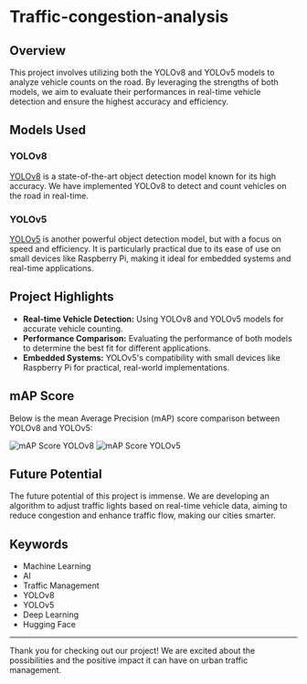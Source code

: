 # Traffic-congestion-analysis

## Overview
This project involves utilizing both the YOLOv8 and YOLOv5 models to analyze vehicle counts on the road. By leveraging the strengths of both models, we aim to evaluate their performances in real-time vehicle detection and ensure the highest accuracy and efficiency.

## Models Used

### YOLOv8
[YOLOv8](https://lnkd.in/gRhjEGS5) is a state-of-the-art object detection model known for its high accuracy. We have implemented YOLOv8 to detect and count vehicles on the road in real-time.

### YOLOv5
[YOLOv5](https://lnkd.in/gJasCvgq) is another powerful object detection model, but with a focus on speed and efficiency. It is particularly practical due to its ease of use on small devices like Raspberry Pi, making it ideal for embedded systems and real-time applications.

## Project Highlights
- **Real-time Vehicle Detection:** Using YOLOv8 and YOLOv5 models for accurate vehicle counting.
- **Performance Comparison:** Evaluating the performance of both models to determine the best fit for different applications.
- **Embedded Systems:** YOLOv5's compatibility with small devices like Raspberry Pi for practical, real-world implementations.

## mAP Score
Below is the mean Average Precision (mAP) score comparison between YOLOv8 and YOLOv5:

![mAP Score YOLOv8](path/to/your/map_score_image.png)
![mAP Score YOLOv5](path/to/your/map_score_image.png)

## Future Potential
The future potential of this project is immense. We are developing an algorithm to adjust traffic lights based on real-time vehicle data, aiming to reduce congestion and enhance traffic flow, making our cities smarter.

## Keywords
- Machine Learning
- AI
- Traffic Management
- YOLOv8
- YOLOv5
- Deep Learning
- Hugging Face

---

Thank you for checking out our project! We are excited about the possibilities and the positive impact it can have on urban traffic management.
